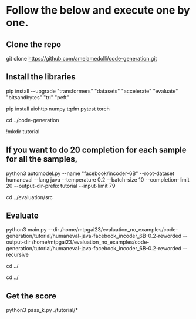 # Follow the below and execute one by one.
## Clone the repo
git clone https://github.com/amelamedolli/code-generation.git

## Install the libraries
pip install  --upgrade "transformers"   "datasets"  "accelerate"  "evaluate"  "bitsandbytes"  "trl"  "peft"

pip install aiohttp numpy tqdm pytest torch

cd ../code-generation


!mkdir tutorial


## If you want to do 20 completion for each sample for all the samples,
python3 automodel.py --name "facebook/incoder-6B" --root-dataset humaneval --lang java --temperature 0.2 --batch-size 10 --completion-limit 20 --output-dir-prefix tutorial --input-limit 79

cd ../evaluation/src

## Evaluate
python3 main.py --dir /home/mtpgai23/evaluation_no_examples/code-generation/tutorial/humaneval-java-facebook_incoder_6B-0.2-reworded --output-dir /home/mtpgai23/evaluation_no_examples/code-generation/tutorial/humaneval-java-facebook_incoder_6B-0.2-reworded --recursive


cd ../


cd ../

## Get the score
python3 pass_k.py ./tutorial/*

